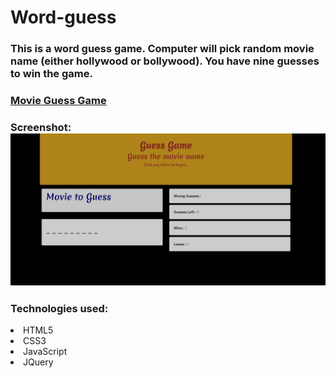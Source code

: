 # Word-guess

### This is a word guess game. Computer will pick random movie name (either hollywood or bollywood). You have nine guesses to win the game.

### [Movie Guess Game](https://anish732.github.io/Word-guess/)

### Screenshot: ![](./assets/images/word.png)

### Technologies used:

<li> HTML5 </li>
<li> CSS3 </li>
<li> JavaScript </li>
<li> JQuery </li>
